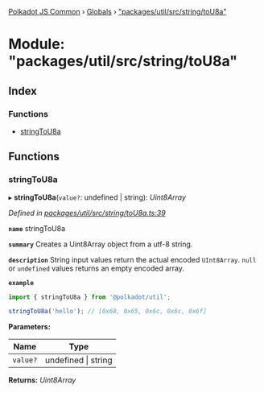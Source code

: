 [Polkadot JS Common](../README.md) › [Globals](../globals.md) › ["packages/util/src/string/toU8a"](_packages_util_src_string_tou8a_.md)

# Module: "packages/util/src/string/toU8a"

## Index

### Functions

* [stringToU8a](_packages_util_src_string_tou8a_.md#stringtou8a)

## Functions

###  stringToU8a

▸ **stringToU8a**(`value?`: undefined | string): *Uint8Array*

*Defined in [packages/util/src/string/toU8a.ts:39](https://github.com/polkadot-js/common/blob/61b57687/packages/util/src/string/toU8a.ts#L39)*

**`name`** stringToU8a

**`summary`** Creates a Uint8Array object from a utf-8 string.

**`description`** 
String input values return the actual encoded `UInt8Array`. `null` or `undefined` values returns an empty encoded array.

**`example`** 
<BR>

```javascript
import { stringToU8a } from '@polkadot/util';

stringToU8a('hello'); // [0x68, 0x65, 0x6c, 0x6c, 0x6f]
```

**Parameters:**

Name | Type |
------ | ------ |
`value?` | undefined &#124; string |

**Returns:** *Uint8Array*
